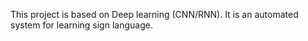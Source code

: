 This project is based on Deep learning (CNN/RNN). It is an automated system for learning sign language. 
